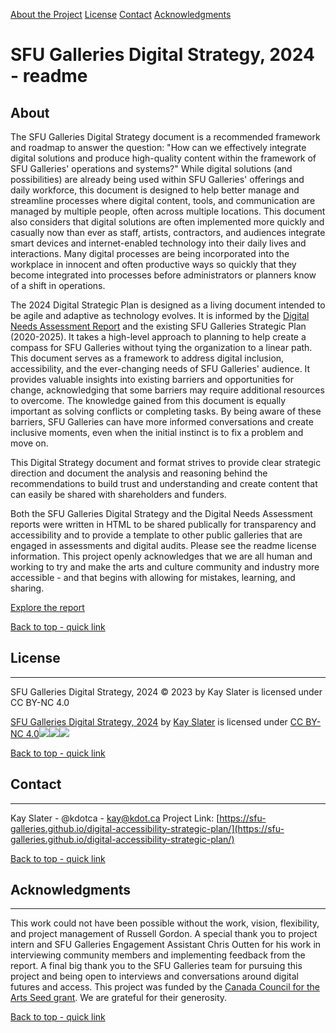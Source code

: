 [About the Project](#about) [License](#license) [Contact](#contact) [Acknowledgments](#acknowledgments)

# SFU Galleries Digital Strategy, 2024 - readme

## About

The SFU Galleries Digital Strategy document is a recommended framework and roadmap to answer the question: "How can we effectively integrate digital solutions and produce high-quality content within the framework of SFU Galleries' operations and systems?" While digital solutions (and possibilities) are already being used within SFU Galleries' offerings and daily workforce, this document is designed to help better manage and streamline processes where digital content, tools, and communication are managed by multiple people, often across multiple locations. This document also considers that digital solutions are often implemented more quickly and casually now than ever as staff, artists, contractors, and audiences integrate smart devices and internet-enabled technology into their daily lives and interactions. Many digital processes are being incorporated into the workplace in innocent and often productive ways so quickly that they become integrated into processes before administrators or planners know of a shift in operations.

The 2024 Digital Strategic Plan is designed as a living document intended to be agile and adaptive as technology evolves. It is informed by the [Digital Needs Assessment Report](https://github.com/sfu-galleries/digital-accessibility-needs-assessment/blob/main/index.html) and the existing SFU Galleries Strategic Plan (2020-2025). It takes a high-level approach to planning to help create a compass for SFU Galleries without tying the organization to a linear path. This document serves as a framework to address digital inclusion, accessibility, and the ever-changing needs of SFU Galleries' audience. It provides valuable insights into existing barriers and opportunities for change, acknowledging that some barriers may require additional resources to overcome. The knowledge gained from this document is equally important as solving conflicts or completing tasks. By being aware of these barriers, SFU Galleries can have more informed conversations and create inclusive moments, even when the initial instinct is to fix a problem and move on.

This Digital Strategy document and format strives to provide clear strategic direction and document the analysis and reasoning behind the recommendations to build trust and understanding and create content that can easily be shared with shareholders and funders.

Both the SFU Galleries Digital Strategy and the Digital Needs Assessment reports were written in HTML to be shared publically for transparency and accessibility and to provide a template to other public galleries that are engaged in assessments and digital audits. Please see the readme license information. This project openly acknowledges that we are all human and working to try and make the arts and culture community and industry more accessible - and that begins with allowing for mistakes, learning, and sharing.

[Explore the report](https://sfu-galleries.github.io/digital-accessibility-strategic-plan/)

[Back to top - quick link](#top)

## License
-------

SFU Galleries Digital Strategy, 2024 © 2023 by Kay Slater is licensed under CC BY-NC 4.0 

[SFU Galleries Digital Strategy, 2024](https://github.com/sfu-galleries/digital-accessibility-strategic-plan/blob/main/index.html) by [Kay Slater](https://kdot.ca) is licensed under [CC BY-NC 4.0![](https://mirrors.creativecommons.org/presskit/icons/cc.svg?ref=chooser-v1)![](https://mirrors.creativecommons.org/presskit/icons/by.svg?ref=chooser-v1)![](https://mirrors.creativecommons.org/presskit/icons/nc.svg?ref=chooser-v1)](https://creativecommons.org/licenses/by-nc/4.0/?ref=chooser-v1)

[Back to top - quick link](#top)

## Contact
-------

Kay Slater - @kdotca - kay@kdot.ca Project Link: [https://sfu-galleries.github.io/digital-accessibility-strategic-plan/](https://sfu-galleries.github.io/digital-accessibility-strategic-plan/)

[Back to top - quick link](#top)

## Acknowledgments
---------------

This work could not have been possible without the work, vision, flexibility, and project management of Russell Gordon. A special thank you to project intern and SFU Galleries Engagement Assistant Chris Outten for his work in interviewing community members and implementing feedback from the report. A final big thank you to the SFU Galleries team for pursuing this project and being open to interviews and conversations around digital futures and access. This project was funded by the [Canada Council for the Arts Seed grant](https://canadacouncil.ca/funding/strategic-funds/strategic-innovation-fund/innovation-grants/seed). We are grateful for their generosity.

[Back to top - quick link](#top)
